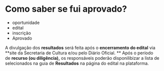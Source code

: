 # Como saber se fui aprovado?

- oportunidade
- edital
- inscrição
- Aprovado


A divulgação dos **resultados** será feita após o **encerramento do edital** via **site da Secretaria de Cultura e/ou pelo Diário Oficial. **
Após o período de **recurso (ou diligência),** os responsáveis poderão disponilibizar a lista de selecionados na guia de **Resultados** na página do edital na plataforma. 

